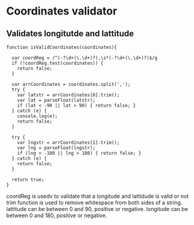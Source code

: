# Coordinates validator
## Validates longitutde and lattitude
```
function isValidCoordinates(coordinates){
  
  var coordReg = /^(-?\d+(\.\d+)?),\s*(-?\d+(\.\d+)?)$/g
  if (!coordReg.test(coordinates)) {
    return false;
  }
  
  var arrCoordinates = coordinates.split(',');
  try {
    var latstr = arrCoordinates[0].trim();    
    var lat = parseFloat(latstr);
    if (lat < -90 || lat > 90) { return false; }
  } catch (e) {
    console.log(e);
    return false;
  }
  
  try {
    var lngstr = arrCoordinates[1].trim();    
    var lng = parseFloat(lngstr);
    if (lng < -180 || lng > 180) { return false; }
  } catch (e) {
    return false;
  }
  
  return true; 
}
```
coordReg is usedv to validate that a longitude and lattidude is valid or not
trim function is used to remove whitespace from both sides of a string.
lattitude can be between 0 and 90, positive or negative.
longitude can be between 0 and 180, positive or negative.
